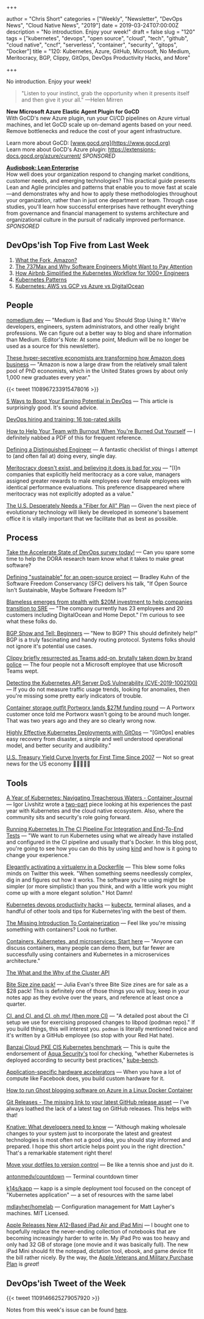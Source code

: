 +++

author = "Chris Short"
categories = ["Weekly", "Newsletter", "DevOps News", "Cloud Native News", "2019"]
date = 2019-03-24T07:00:00Z
description = "No introduction. Enjoy your week!"
draft = false
slug = "120"
tags = ["kubernetes", "devops", "open source", "cloud", "tech", "github", "cloud native", "cncf", "serverless", "container", "security", "gitops", "Docker"]
title = "120: Kubernetes, Azure, GitHub, Microsoft, No Medium, Meritocracy, BGP, Clippy, GitOps, DevOps Productivity Hacks, and More"

+++

No introduction. Enjoy your week!

> "Listen to your instinct, grab the opportunity when it presents itself and then give it your all." —Helen Mirren

**New Microsoft Azure Elastic Agent Plugin for GoCD**  
With GoCD's new Azure plugin, run your CI/CD pipelines on Azure virtual machines, and let GoCD scale up on-demand agents based on your need. Remove bottlenecks and reduce the cost of your agent infrastructure.

Learn more about GoCD: [www.gocd.org](https://www.gocd.org)  
Learn more about GoCD's Azure plugin: https://extensions-docs.gocd.org/azure/current/ *SPONSORED*

[**Audiobook: Lean Enterprise**](https://devopsi.sh/g8MpN7)  
How well does your organization respond to changing market conditions, customer needs, and emerging technologies? This practical guide presents Lean and Agile principles and patterns that enable you to move fast at scale—and demonstrates why and how to apply these methodologies throughout your organization, rather than in just one department or team. Through case studies, you'll learn how successful enterprises have rethought everything from governance and financial management to systems architecture and organizational culture in the pursuit of radically improved performance. *SPONSORED*


## DevOps'ish Top Five from Last Week

1. [What the Fork, Amazon?](https://thenewstack.io/what-the-fork-amazon/)
1. [The 737Max and Why Software Engineers Might Want to Pay Attention](https://medium.com/@jpaulreed/the-737max-and-why-software-engineers-should-pay-attention-a041290994bd)
1. [How Airbnb Simplified the Kubernetes Workflow for 1000+ Engineers](https://www.infoq.com/news/2019/03/airbnb-kubernetes-workflow)
1. [Kubernetes Patterns](http://shop.oreilly.com/product/0636920242598.do)
1. [Kubernetes: AWS vs GCP vs Azure vs DigitalOcean](https://medium.com/@andreidascalu/kubernetes-aws-vs-gcp-vs-azure-vs-digitalocean-24d71067c795)

## People

[nomedium.dev](https://nomedium.dev) — "Medium is Bad and You Should Stop Using It." We're developers, engineers, system administrators, and other really bright professions. We can figure out a better way to blog and share information than Medium. (Editor's Note: At some point, Medium will be no longer be used as a source for this newsletter).

[These hyper-secretive economists are transforming how Amazon does business](https://www.cnn.com/2019/03/13/tech/amazon-economists/index.html) — "Amazon is now a large draw from the relatively small talent pool of PhD economists, which in the United States grows by about only 1,000 new graduates every year."

{{< tweet 1108967233915478016 >}}

[5 Ways to Boost Your Earning Potential in DevOps](https://www.thirdrepublic.com/blog/boost-earning-potential-devops) — This article is surprisingly good. It's sound advice.

[DevOps hiring and training: 16 top-rated skills](https://enterprisersproject.com/article/2019/3/devops-hiring-and-training-16-top-rated-skills)

[How to Help Your Team with Burnout When You're Burned Out Yourself](https://hbr.org/2019/03/how-to-help-your-team-with-burnout-when-youre-burned-out-yourself) — I definitely nabbed a PDF of this for frequent reference.

[Defining a Distinguished Engineer](https://blog.jessfraz.com/post/defining-a-distinguished-engineer/) — A fantastic checklist of things I attempt to (and often fail at) doing every, single day.

[Meritocracy doesn't exist, and believing it does is bad for you](https://www.fastcompany.com/40510522/meritocracy-doesnt-exist-and-believing-it-does-is-bad-for-you) — "[I]n companies that explicitly held meritocracy as a core value, managers assigned greater rewards to male employees over female employees with identical performance evaluations. This preference disappeared where meritocracy was not explicitly adopted as a value."

[The U.S. Desperately Needs a "Fiber for All" Plan](https://www.eff.org/deeplinks/2019/03/us-desperately-needs-fiber-all-plan) — Given the next piece of evolutionary technology will likely be developed in someone's basement office it is vitally important that we facilitate that as best as possible.

## Process

[Take the Accelerate State of DevOps survey today!](https://google.qualtrics.com/jfe/form/SV_0v2VZMeA2Eha365?sp=5) — Can you spare some time to help the DORA research team know what it takes to make great software?

[Defining "sustainable" for an open-source project](https://lwn.net/SubscriberLink/783169/cf96b7219579d69d/) — Bradley Kuhn of the Software Freedom Conservancy (SFC) delivers his talk, "If Open Source Isn't Sustainable, Maybe Software Freedom Is?"

[Blameless emerges from stealth with $20M investment to help companies transition to SRE](https://techcrunch.com/2019/03/20/blameless-emerges-from-stealth-with-20m-investment-to-help-companies-transition-to-sre/) — "The company currently has 23 employees and 20 customers including DigitalOcean and Home Depot." I'm curious to see what these folks do.

[BGP Show and Tell: Beginners](https://www.networkingwithfish.com/bgp-show-and-tell-beginners/) — "New to BGP?  This should definitely help!" BGP is a truly fascinating and handy routing protocol. Systems folks should not ignore it's potential use cases.

[Clippy briefly resurrected as Teams add-on, brutally taken down by brand police](https://arstechnica.com/gadgets/2019/03/clippy-briefly-resurrected-as-teams-add-on-brutally-taken-down-by-brand-police/) — The four people not a Microsoft employee that use Microsoft Teams wept.

[Detecting the Kubernetes API Server DoS Vulnerability (CVE-2019-1002100)](https://sysdig.com/blog/detecting-the-kubernetes-api-server-dos-vulnerability-cve-2019-1002100/) — If you do not measure traffic usage trends, looking for anomalies, then you're missing some pretty early indicators of trouble.

[Container storage outfit Portworx lands $27M funding round](https://siliconangle.com/2019/03/20/container-storage-outfit-portworx-lands-27m-series-c-round-funding/) — A Portworx customer once told me Portworx wasn't going to be around much longer. That was two years ago and they are so clearly wrong now.

[Highly Effective Kubernetes Deployments with GitOps](https://medium.com/@timfpark/highly-effective-kubernetes-deployments-with-gitops-c7a0354f1446) — "[GitOps] enables easy recovery from disaster, a simple and well understood operational model, and better security and audibility."

[U.S. Treasury Yield Curve Inverts for First Time Since 2007](https://www.bloomberg.com/news/articles/2019-03-22/u-s-treasury-yield-curve-inverts-for-first-time-since-2007) — Not so great news for the US economy 😬😬😬😬😬

## Tools

[A Year of Kubernetes: Navigating Treacherous Waters - Container Journal](https://containerjournal.com/2019/03/15/a-year-of-kubernetes-navigating-treacherous-waters/) — Igor Livshitz wrote a [two-part](https://containerjournal.com/2019/03/21/a-year-of-kubernetes-whats-beyond-the-horizon/) piece looking at his experiences the past year with Kubernetes and the cloud native ecosystem. Also, where the community sits and security's role going forward.

[Running Kubernetes In The CI Pipeline For Integration and End-To-End Tests](https://www.loodse.com/blog/2019-03-12-running-kubernetes-in-the-ci-pipeline-/) — "We want to run Kubernetes using what we already have installed and configured in the CI pipeline and usually that's Docker. In this blog post, you're going to see how you can do this by using [kind](https://github.com/kubernetes-sigs/kind) and how is it going to change your experience."

[Elegantly activating a virtualenv in a Dockerfile](https://pythonspeed.com/articles/activate-virtualenv-dockerfile/) — This blew some folks minds on Twitter this week. "When something seems needlessly complex, dig in and figures out how it works. The software you're using might be simpler (or more simplistic) than you think, and with a little work you might come up with a more elegant solution." Hot Damn!

[Kubernetes devops productivity hacks](https://brunoluiz.net/2019/mar/kubernetes-devops-productivity-hacks/) — [kubectx](https://github.com/ahmetb/kubectx), terminal aliases, and a handful of other tools and tips for Kubernetes'ing with the best of them.

[The Missing Introduction To Containerization](https://medium.com/devopslinks/the-missing-introduction-to-containerization-de1fbb73efc5) — Feel like you're missing something with containers? Look no further.

[Containers, Kubernetes, and microservices: Start here](https://developers.redhat.com/blog/2019/03/21/containers-kubernetes-and-microservices-start-here/) — "Anyone can discuss containers, many people can demo them, but far fewer are successfully using containers and Kubernetes in a microservices architecture."

[The What and the Why of the Cluster API](https://blogs.vmware.com/cloudnative/2019/03/14/what-and-why-of-cluster-api/)

[Bite Size zine pack!](https://wizardzines.com/zines/bite-size-3-pack/) — Julia Evan's three Bite Size zines are for sale as a $28 pack! This is definitely one of those things you will buy, keep in your notes app as they evolve over the years, and reference at least once a quarter.

[CI, and CI, and CI, oh my! (then more CI)](https://podman.io/blogs/2019/03/18/CI3.html) — "A detailed post about the CI setup we use for exercising proposed changes to libpod (podman repo)." If you build things, this will interest you. `podman` is literally mentioned twice and it's written by a GitHub employee (so stop with your Red Hat hate).

[Banzai Cloud PKE CIS Kubernetes benchmark](https://banzaicloud.com/blog/pke-cis-k8s-benchmark/) — This is quite the endorsement of [Aqua Security's](https://www.aquasec.com/) tool for checking, "whether Kubernetes is deployed according to security best practices," [kube-bench](https://github.com/aquasecurity/kube-bench).

[Application-specific hardware accelerators](https://code.fb.com/data-center-engineering/accelerating-infrastructure/) — When you have a lot of compute like Facebook does, you build custom hardware for it.

[How to run Ghost blogging software on Azure in a Linux Docker Container](https://jessicadeen.com/how-to-run-ghost-on-azure/)

[Git Releases - The missing link to your latest GitHub release asset](https://gitreleases.dev/) — I've always loathed the lack of a latest tag on GitHub releases. This helps with that!

[Knative: What developers need to know](https://developers.redhat.com/blog/2019/03/20/knative-what-developers-need-to-know/) — "Although making wholesale changes to your system just to incorporate the latest and greatest technologies is most often not a good idea, you should stay informed and prepared. I hope this short article helps point you in the right direction." That's a remarkable statement right there!

[Move your dotfiles to version control](https://opensource.com/article/19/3/move-your-dotfiles-version-control) — Be like a tennis shoe and just do it.

[antonmedv/countdown](https://github.com/antonmedv/countdown) — Terminal countdown timer

[k14s/kapp](https://github.com/k14s/kapp) — kapp is a simple deployment tool focused on the concept of "Kubernetes application" — a set of resources with the same label

[mdlayher/homelab](https://github.com/mdlayher/homelab) — Configuration management for Matt Layher's machines. MIT Licensed.

[Apple Releases New A12-Based iPad Air and iPad Mini](https://daringfireball.net/2019/03/new_ipad_air_and_mini) — I bought one to hopefully replace the never-ending collection of notebooks that are becoming increasingly harder to write in. My iPad Pro was too heavy and only had 32 GB of storage (one movie and it was basically full). The new iPad Mini should fit the notepad, dictation tool, ebook, and game device fit the bill rather nicely. By the way, the [Apple Veterans and Military Purchase Plan](https://www.apple.com/shop/browse/home/veterans_military) is *great*!

## DevOps'ish Tweet of the Week

{{< tweet 1109146625279057920 >}}

Notes from this week's issue can be found [here](./notes/).
